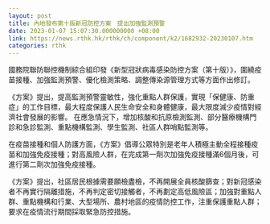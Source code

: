 ```yaml
---
layout: post
title: 內地發布第十版新冠防控方案　提出加強監測預警
date: 2023-01-07 15:07:30.000000000 +08:00
link: https://news.rthk.hk/rthk/ch/component/k2/1682932-20230107.htm
categories: rthk
---
```


國務院聯防聯控機制綜合組印發《新型冠狀病毒感染防控方案（第十版）》，圍繞疫苗接種、加強監測預警、優化檢測策略、調整傳染源管理方式等方面作出修訂。 

《方案》提出，提高監測預警靈敏性，強化重點人群保護，實現「保健康、防重症」的工作目標，最大程度保護人民生命安全和身體健康，最大限度減少疫情對經濟社會發展的影響。 在應急情況下，增加核酸和抗原檢測監測、部分醫療機構門診和急診監測、重點機構監測、學生監測、社區人群哨點監測等。

在疫苗接種和個人防護方面，《方案》倡導公眾特別是老年人積極主動全程接種疫苗和加強免疫接種；對高風險人群，在完成第一劑次加強免疫接種滿6個月後，可進行第二劑次加強免疫接種。 

《方案》提出，社區居民根據需要願檢盡檢，不再開展全員核酸篩查；對新冠感染者不再實行隔離措施，不再判定密切接觸者，不再劃定高低風險區；加強對重點人群、重點機構和行業、大型場所、農村地區的疫情防控工作，注重保護重點人群；要求在疫情流行期間採取緊急防控措施。
